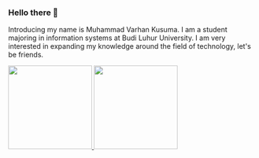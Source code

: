 ### Hello there 👋

Introducing my name is Muhammad Varhan Kusuma. I am a student majoring in information systems at Budi Luhur University. 
I am very interested in expanding my knowledge around the field of technology, let's be friends.

<p align="left">
<a href="https://github.com/VarhanKusuma">
  <img height="170em" src="https://github-readme-stats-eight-theta.vercel.app/api?username=VarhanKusuma&show_icons=true&theme=algolia&include_all_commits=true&count_private=true"/>
  <img height="170em" src="https://github-readme-stats-eight-theta.vercel.app/api/top-langs/?username=VarhanKusuma&layout=compact&langs_count=8&theme=algolia"/>
</a>
</p>
